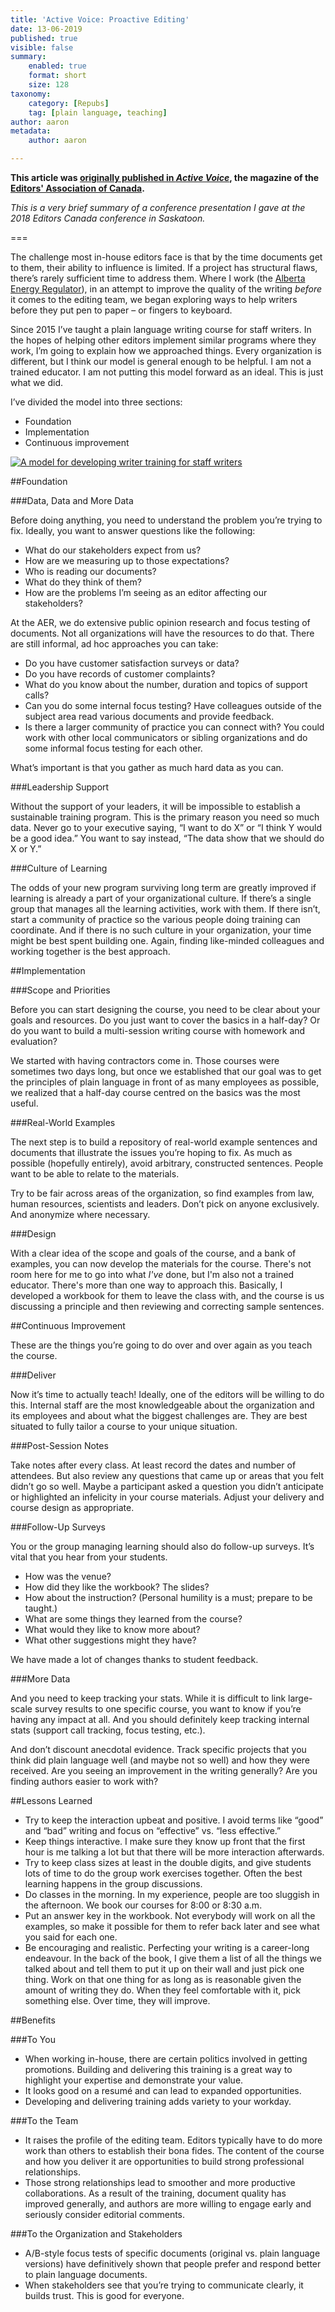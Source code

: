 ```yaml
---
title: 'Active Voice: Proactive Editing'
date: 13-06-2019
published: true
visible: false
summary:
    enabled: true
    format: short
    size: 128
taxonomy:
    category: [Repubs]
    tag: [plain language, teaching]
author: aaron
metadata:
    author: aaron

---
```


**This article was [originally published in *Active Voice*](https://activevoice.editors.ca/spring-summer-2019/proactive-editing-teaching-plain-language-to-staff-writers/), the magazine of the [Editors' Association of Canada](http://editors.ca).**

*This is a very brief summary of a conference presentation
I gave at the 2018 Editors Canada conference in Saskatoon.*

===

The challenge most in-house editors face is that by the time documents get to them, their ability to influence is limited. If a project has structural flaws, there’s rarely sufficient time to address them. Where I work (the [Alberta Energy Regulator](https://www.aer.ca)), in an attempt to improve the quality of the writing *before* it comes to the editing team, we began exploring ways to help writers before they put pen to paper – or fingers to keyboard.

Since 2015 I’ve taught a plain language writing course for
staff writers. In the hopes of helping other editors implement similar programs
where they work, I’m going to explain how we approached things. Every
organization is different, but I think our model is general enough to be
helpful. I am not a trained educator. I am not putting this model forward as an
ideal. This is just what we did.

I’ve divided the model into three sections:

* Foundation
* Implementation
* Continuous improvement

[![A model for developing writer training for staff writers](./pyramid.png?cropResize=350,432 "A model for developing writer training for staff writers")](./pyramid.png)

##Foundation

###Data, Data and More Data

Before doing anything, you need to understand the problem
you’re trying to fix. Ideally, you want to answer questions like the following:

* What do our stakeholders expect from us?
* How are we measuring up to those expectations?
* Who is reading our documents?
* What do they think of them?
* How are the problems I’m seeing as an editor affecting our stakeholders?

At the AER, we do extensive public opinion research and
focus testing of documents. Not all organizations will have the resources to do
that. There are still informal, ad hoc approaches you can take:

* Do you have customer satisfaction surveys or data?
* Do you have records of customer complaints?
* What do you know about the number, duration and topics of support calls?
* Can you do some internal focus testing? Have colleagues outside of the subject area read various documents and provide feedback.
* Is there a larger community of practice you can connect with? You could work with other local communicators or sibling organizations and do some informal focus testing for each other.

What’s important is that you gather as much hard data as you
can.

###Leadership Support

Without the support of your leaders, it will be impossible
to establish a sustainable training program. This is the primary reason you
need so much data. Never go to your executive saying, “I want to do X” or “I
think Y would be a good idea.” You want to say instead, “The data show that we
should do X or Y.”

###Culture of Learning

The odds of your new program surviving long term are greatly
improved if learning is already a part of your organizational culture. If
there’s a single group that manages all the learning activities, work with
them. If there isn’t, start a community of practice so the various people doing
training can coordinate. And if there is no such culture in your organization,
your time might be best spent building one. Again, finding like-minded
colleagues and working together is the best approach.

##Implementation

###Scope and Priorities

Before you can start designing the course, you need to be
clear about your goals and resources. Do you just want to cover the basics in a
half-day? Or do you want to build a multi-session writing course with homework
and evaluation?

We started with having contractors come in. Those courses
were sometimes two days long, but once we established that our goal was to get
the principles of plain language in front of as many employees as possible, we
realized that a half-day course centred on the basics was the most useful.

###Real-World Examples

The next step is to build a repository of real-world example
sentences and documents that illustrate the issues you’re hoping to fix. As
much as possible (hopefully entirely), avoid arbitrary, constructed sentences.
People want to be able to relate to the materials.

Try to be fair across areas of the organization, so find
examples from law, human resources, scientists and leaders. Don’t pick on
anyone exclusively. And anonymize where necessary.

###Design

With a clear idea of the scope and goals of the course, and a bank of examples, you can now develop the materials for the course. There's not room here for me to go into what *I've* done, but I'm also not a trained educator. There's more than one way to approach this. Basically, I developed a workbook for them to leave the class with, and the course is us discussing a principle and then reviewing and correcting sample sentences.

##Continuous Improvement

These are the things you’re going to do over and over again
as you teach the course.

###Deliver

Now it’s time to actually teach! Ideally, one of the editors
will be willing to do this. Internal staff are the most knowledgeable about the
organization and its employees and about what the biggest challenges are. They
are best situated to fully tailor a course to your unique situation.

###Post-Session Notes

Take notes after every class. At least record the dates and
number of attendees. But also review any questions that came up or areas that
you felt didn’t go so well. Maybe a participant asked a question you didn’t
anticipate or highlighted an infelicity in your course materials. Adjust your
delivery and course design as appropriate.

###Follow-Up Surveys

You or the group managing learning should also do follow-up surveys. It’s vital that you hear from your students.

* How was the venue?
* How did they like the workbook? The slides?
* How about the instruction? (Personal humility is a must; prepare to be taught.)
* What are some things they learned from the course?
* What would they like to know more about?
* What other suggestions might they have?

We have made a lot of changes thanks to student feedback.

###More Data

And you need to keep tracking your stats. While it is
difficult to link large-scale survey results to one specific course, you want
to know if you’re having any impact at all. And you should definitely keep
tracking internal stats (support call tracking, focus testing, etc.).

And don’t discount anecdotal evidence. Track specific
projects that you think did plain language well (and maybe not so well) and how
they were received. Are you seeing an improvement in the writing generally? Are
you finding authors easier to work with?

##Lessons Learned

* Try to keep the interaction upbeat and positive. I avoid terms like “good” and “bad” writing and focus on “effective” vs. “less effective.”
* Keep things interactive. I make sure they know up front that the first hour is me talking a lot but that there will be more interaction afterwards.
* Try to keep class sizes at least in the double digits, and give students lots of time to do the group work exercises together. Often the best learning happens in the group discussions.
* Do classes in the morning. In my experience, people are too sluggish in the afternoon. We book our courses for 8:00 or 8:30 a.m.
* Put an answer key in the workbook. Not everybody will work on all the examples, so make it possible for them to refer back later and see what you said for each one.
* Be encouraging and realistic. Perfecting your writing is a career-long endeavour. In the back of the book, I give them a list of all the things we talked about and tell them to put it up on their wall and just pick one thing. Work on that one thing for as long as is reasonable given the amount of writing they do. When they feel comfortable with it, pick something else. Over time, they will improve.

##Benefits

###To You

* When working in-house, there are certain politics involved in getting promotions. Building and delivering this training is a great way to highlight your expertise and demonstrate your value.
* It looks good on a resumé and can lead to expanded opportunities.
* Developing and delivering training adds variety to your workday.

###To the Team

* It raises the profile of the editing team. Editors typically have to do more work than others to establish their bona fides. The content of the course and how you deliver it are opportunities to build strong professional relationships.
* Those strong relationships lead to smoother and more productive collaborations. As a result of the training, document quality has improved generally, and authors are more willing to engage early and seriously consider editorial comments.

###To the Organization and Stakeholders

* A/B-style focus tests of specific documents (original vs. plain language versions) have definitively shown that people prefer and respond better to plain language documents.
* When stakeholders see that you’re trying to communicate clearly, it builds trust. This is good for everyone.
